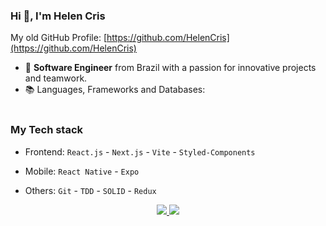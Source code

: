 ### Hi 👋, I'm Helen Cris

My old GitHub Profile: [https://github.com/HelenCris](https://github.com/HelenCris)

- 🔭 **Software Engineer** from Brazil with a passion for innovative projects and teamwork.
- 📚 Languages, Frameworks and Databases:<br><br>

### My Tech stack

* Frontend: `React.js` - `Next.js` - `Vite` - `Styled-Components`

* Mobile: `React Native` - `Expo`

* Others: `Git` - `TDD` - `SOLID` - `Redux`


<div align="center">
<a href="https://github.com/HelenCrisM">
<img src="https://github-readme-stats.vercel.app/api?username=HelenCrisM&show_icons=true&theme=radical&include_all_commits=true&count_private=true"/>
<img src="https://github-readme-stats.vercel.app/api/top-langs/?username=HelenCrisM&layout=compact&langs_count=7&theme=radical"/>
</div>




